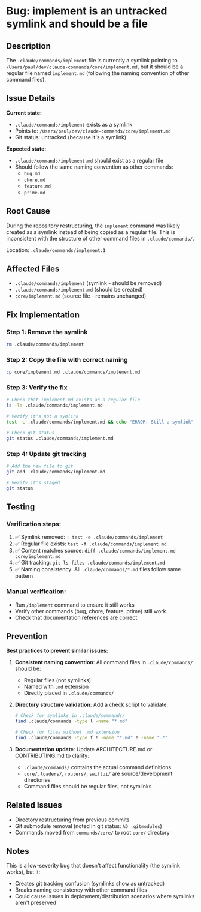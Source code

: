 # Bug: implement is an untracked symlink and should be a file

## Description

The `.claude/commands/implement` file is currently a symlink pointing to `/Users/paul/dev/claude-commands/core/implement.md`, but it should be a regular file named `implement.md` (following the naming convention of other command files).

## Issue Details

**Current state:**
- `.claude/commands/implement` exists as a symlink
- Points to: `/Users/paul/dev/claude-commands/core/implement.md`
- Git status: untracked (because it's a symlink)

**Expected state:**
- `.claude/commands/implement.md` should exist as a regular file
- Should follow the same naming convention as other commands:
  - `bug.md`
  - `chore.md`
  - `feature.md`
  - `prime.md`

## Root Cause

During the repository restructuring, the `implement` command was likely created as a symlink instead of being copied as a regular file. This is inconsistent with the structure of other command files in `.claude/commands/`.

Location: `.claude/commands/implement:1`

## Affected Files

- `.claude/commands/implement` (symlink - should be removed)
- `.claude/commands/implement.md` (should be created)
- `core/implement.md` (source file - remains unchanged)

## Fix Implementation

### Step 1: Remove the symlink
```bash
rm .claude/commands/implement
```

### Step 2: Copy the file with correct naming
```bash
cp core/implement.md .claude/commands/implement.md
```

### Step 3: Verify the fix
```bash
# Check that implement.md exists as a regular file
ls -la .claude/commands/implement.md

# Verify it's not a symlink
test -L .claude/commands/implement.md && echo "ERROR: Still a symlink" || echo "OK: Regular file"

# Check git status
git status .claude/commands/implement.md
```

### Step 4: Update git tracking
```bash
# Add the new file to git
git add .claude/commands/implement.md

# Verify it's staged
git status
```

## Testing

### Verification steps:
1. ✅ Symlink removed: `! test -e .claude/commands/implement`
2. ✅ Regular file exists: `test -f .claude/commands/implement.md`
3. ✅ Content matches source: `diff .claude/commands/implement.md core/implement.md`
4. ✅ Git tracking: `git ls-files .claude/commands/implement.md`
5. ✅ Naming consistency: All `.claude/commands/*.md` files follow same pattern

### Manual verification:
- Run `/implement` command to ensure it still works
- Verify other commands (bug, chore, feature, prime) still work
- Check that documentation references are correct

## Prevention

**Best practices to prevent similar issues:**

1. **Consistent naming convention**: All command files in `.claude/commands/` should be:
   - Regular files (not symlinks)
   - Named with `.md` extension
   - Directly placed in `.claude/commands/`

2. **Directory structure validation**: Add a check script to validate:
   ```bash
   # Check for symlinks in .claude/commands/
   find .claude/commands -type l -name "*.md"

   # Check for files without .md extension
   find .claude/commands -type f ! -name "*.md" ! -name ".*"
   ```

3. **Documentation update**: Update ARCHITECTURE.md or CONTRIBUTING.md to clarify:
   - `.claude/commands/` contains the actual command definitions
   - `core/`, `loaders/`, `routers/`, `swiftui/` are source/development directories
   - Command files should be regular files, not symlinks

## Related Issues

- Directory restructuring from previous commits
- Git submodule removal (noted in git status: `AD .gitmodules`)
- Commands moved from `commands/core/` to root `core/` directory

## Notes

This is a low-severity bug that doesn't affect functionality (the symlink works), but it:
- Creates git tracking confusion (symlinks show as untracked)
- Breaks naming consistency with other command files
- Could cause issues in deployment/distribution scenarios where symlinks aren't preserved
